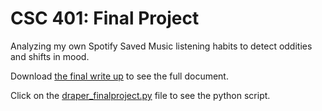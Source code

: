 # CSC 401: Final Project
Analyzing my own Spotify Saved Music listening habits to detect oddities and shifts in mood.

Download <a href='https://github.com/adraper2/CSC401-Final-Project/blob/master/draper_finalwriteup.pdf'>the final write up</a> to see the full document.

Click on the <a href='https://github.com/adraper2/CSC401-Final-Project/blob/master/draper_finalproject.py'>draper_finalproject.py</a> file to see the python script.
